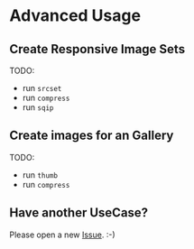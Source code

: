 
# Advanced Usage

## Create Responsive Image Sets

TODO: 

* run `srcset` 
* run `compress`
* run `sqip`



## Create images for an Gallery

TODO:

* run `thumb`
* run `compress`


## Have another UseCase? 
Please open a new [Issue](https://github.com/alexanderbartels/rimg/issues). :-) 